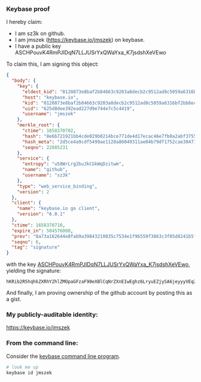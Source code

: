 ### Keybase proof

I hereby claim:

  * I am sz3k on github.
  * I am jmszek (https://keybase.io/jmszek) on keybase.
  * I have a public key ASCHPouvK4RmPJIDqN7LLJUSrYxQWaYxa_K7jsdshXeVEwo

To claim this, I am signing this object:

```json
{
  "body": {
    "key": {
      "eldest_kid": "0120873e8baf2b84663c9203a8decb2c9512ad8c5059a6316bf2bb8ec76c857795130a",
      "host": "keybase.io",
      "kid": "0120873e8baf2b84663c9203a8decb2c9512ad8c5059a6316bf2bb8ec76c857795130a",
      "uid": "625d8dee392ead227d9e744e7c5c4419",
      "username": "jmszek"
    },
    "merkle_root": {
      "ctime": 1658370702,
      "hash": "8e6b721921bb4cde029b0214bce771de4d17ecac46e7fb0a2abf37551cb8f1611035292695738164a3acd60bc4547768f953cb74d51b13f866e7997e0c793ee6",
      "hash_meta": "2d5ce4a9cdf5499ae1128a86049311ae04b79df1752cae30471f81c1f1ed664e",
      "seqno": 22885231
    },
    "service": {
      "entropy": "u58WrLrg2buJkCGkWqDzitwm",
      "name": "github",
      "username": "sz3k"
    },
    "type": "web_service_binding",
    "version": 2
  },
  "client": {
    "name": "keybase.io go client",
    "version": "6.0.1"
  },
  "ctime": 1658370710,
  "expire_in": 504576000,
  "prev": "8a73a162644e8fab9a39843210835c7534e1f96559f3863c3f05d8241b5f0767",
  "seqno": 6,
  "tag": "signature"
}
```

with the key [ASCHPouvK4RmPJIDqN7LLJUSrYxQWaYxa_K7jsdshXeVEwo](https://keybase.io/jmszek), yielding the signature:

```
hKRib2R5hqhkZXRhY2hlZMOpaGFzaF90eXBlCqNrZXnEIwEghz6LryuEZjySA6jeyyyVEq2MUFmmMWvyu47HbIV3lRMKp3BheWxvYWTESpcCBsQginOhYmROj6uaOYQyEINcdTTh+WVZ84Y8PwXYJBtfB2fEIA9x6ZS1kADdomQoJVsNcvB6wTnq5B4sRRbf9cStn0/aAgHCo3NpZ8RAZZMKhwk1jaIJV0UQp3RNjess6tW+7XMtX970YDOTfJ/ublV3QuCfmxh8tEdmIA4n8x6S3CNYuoPoPBuzW2v1DahzaWdfdHlwZSCkaGFzaIKkdHlwZQildmFsdWXEICoZYv4KnNDFmmLtZCunzD+qvLN7em0SeMUAZB2N01xyo3RhZ80CAqd2ZXJzaW9uAQ==

```

And finally, I am proving ownership of the github account by posting this as a gist.

### My publicly-auditable identity:

https://keybase.io/jmszek

### From the command line:

Consider the [keybase command line program](https://keybase.io/download).

```bash
# look me up
keybase id jmszek
```
